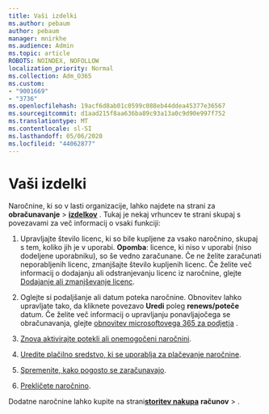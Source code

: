 ```yaml
---
title: Vaši izdelki
ms.author: pebaum
author: pebaum
manager: mnirkhe
ms.audience: Admin
ms.topic: article
ROBOTS: NOINDEX, NOFOLLOW
localization_priority: Normal
ms.collection: Adm_O365
ms.custom:
- "9001669"
- "3736"
ms.openlocfilehash: 19acf6d8ab01c0599c088eb44ddea45377e36567
ms.sourcegitcommit: d1aad215f8aa636ba89c93a13a0c9d90e997f752
ms.translationtype: MT
ms.contentlocale: sl-SI
ms.lasthandoff: 05/06/2020
ms.locfileid: "44062877"
---
```

# <a name="your-products"></a>Vaši izdelki

Naročnine, ki so v lasti organizacije, lahko najdete na strani za **obračunavanje** > **[izdelkov](https://go.microsoft.com/fwlink/p/?linkid=842054)** . Tukaj je nekaj vrhuncev te strani skupaj s povezavami za več informacij o vsaki funkciji:

1. Upravljajte število licenc, ki so bile kupljene za vsako naročnino, skupaj s tem, koliko jih je v uporabi.  **Opomba**: licence, ki niso v uporabi (niso dodeljene uporabniku), so še vedno zaračunane.  Če ne želite zaračunati neporabljenih licenc, zmanjšajte število kupljenih licenc. Če želite več informacij o dodajanju ali odstranjevanju licenc iz naročnine, glejte [Dodajanje ali zmanjševanje licenc](https://docs.microsoft.com/alchemyinsights/how-to-add-or-reduce-licenses).

2. Oglejte si podaljšanje ali datum poteka naročnine.  Obnovitev lahko upravljate tako, da kliknete povezavo **Uredi** poleg **renews/poteče** datum.  Če želite več informacij o upravljanju ponavljajočega se obračunavanja, glejte [obnovitev microsoftovega 365 za podjetja](https://go.microsoft.com/fwlink/?linkid=2119216) .

3. [Znova aktivirajte potekli ali onemogočeni naročnini](https://go.microsoft.com/fwlink/?linkid=2117519).

4. [Uredite plačilno sredstvo, ki se uporablja za plačevanje naročnine](https://go.microsoft.com/fwlink/?linkid=2117167).

5. [Spremenite, kako pogosto se zaračunavajo](https://go.microsoft.com/fwlink/?linkid=2119112).

6. [Prekličete naročnino](https://go.microsoft.com/fwlink/?linkid=2119113).

Dodatne naročnine lahko kupite na strani[**storitev nakupa**](https://go.microsoft.com/fwlink/p/?linkid=868433) **računov** > .
